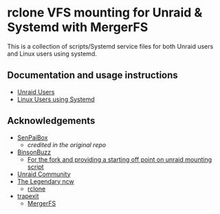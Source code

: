
# rclone VFS mounting for Unraid & Systemd with MergerFS

This is a collection of scripts/Systemd service files for both Unraid users and Linux users using systemd. 


## Documentation and usage instructions

* [Unraid Users](https://github.com/drpoutine/unraid_rclone/tree/latest/Unraid_Scripts)
* [Linux Users using Systemd](https://github.com/drpoutine/unraid_rclone/tree/latest/system.d_Scripts)



## Acknowledgements

 - [SenPaiBox](https://github.com/SenpaiBox) 
    - *credited in the original repo*
 - [BinsonBuzz](https://github.com/BinsonBuzz)
    - [For the fork and providing a starting off point on unraid mounting script](https://github.com/BinsonBuzz/unraid_rclone_mount)
 - [Unraid Community](https://forums.unraid.net/topic/75436-guide-how-to-use-rclone-to-mount-cloud-drives-and-play-files/)
 - [The Legendary ncw](https://github.com/ncw)
    - [rclone](https://github.com/rclone/rclone)
 - [trapexit](https://github.com/trapexit/)
    - [MergerFS](https://github.com/trapexit/mergerfs)